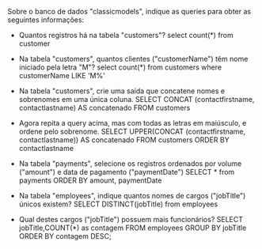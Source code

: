 Sobre o banco de dados "classicmodels", indique as queries para obter as seguintes informações:

- Quantos registros há na tabela "customers"?
select count(*) from customer

- Na tabela "customers", quantos clientes ("customerName") têm nome iniciado pela letra "M"?
select count(*) from customers where customerName LIKE 'M%'

- Na tabela "customers", crie uma saída que concatene nomes e sobrenomes em uma única coluna.
SELECT CONCAT (contactfirstname, contactlastname) AS concatenado FROM customers

- Agora repita a query acima, mas com todas as letras em maiúsculo, e ordene pelo sobrenome.
SELECT UPPER(CONCAT (contactfirstname, contactlastname)) AS concatenado FROM customers ORDER BY contactlastname

- Na tabela "payments", selecione os registros ordenados por volume ("amount") e data de pagamento ("paymentDate")
SELECT * from payments ORDER BY amount, paymentDate

- Na tabela "employees", indique quantos nomes de cargos ("jobTitle") únicos existem?
SELECT DISTINCT(jobTitle) from employees

- Qual destes cargos ("jobTitle") possuem mais funcionários?
SELECT jobTitle,COUNT(*) as contagem FROM employees GROUP BY jobTitle ORDER BY contagem DESC;